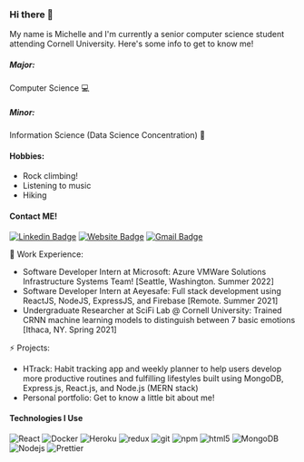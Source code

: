 ### Hi there 👋
My name is Michelle and I'm currently a senior computer science student attending Cornell University. Here's some info to get to know me!

##### Major: 
Computer Science 💻

##### Minor: 
Information Science (Data Science Concentration) 📶

#### Hobbies:
- Rock climbing! 
- Listening to music
- Hiking

#### Contact ME!
[![Linkedin Badge](https://img.shields.io/badge/-michelleli0-blue?style=flat&logo=Linkedin&logoColor=white&link=https://www.linkedin.com/in/michelleli0/)](https://www.linkedin.com/in/michelleli0/)
[![Website Badge](https://img.shields.io/badge/-michelleyueli.web.app-47CCCC?style=flat&logo=Google-Chrome&logoColor=white&link=https://jessicalim.me)](https://michelleyueli.web.app)
[![Gmail Badge](https://img.shields.io/badge/-myl39-c14438?style=flat&logo=Gmail&logoColor=white&link=mailto:jessicalim813@gmail.com)](mailto:myl39@cornell.com)

🔭 Work Experience: <br>
- Software Developer Intern at Microsoft: Azure VMWare Solutions Infrastructure Systems Team! [Seattle, Washington. Summer 2022]
- Software Developer Intern at Aeyesafe: Full stack development using ReactJS, NodeJS, ExpressJS, and Firebase [Remote. Summer 2021]
- Undergraduate Researcher at SciFi Lab @ Cornell University: Trained CRNN machine learning models to distinguish between 7 basic emotions [Ithaca, NY. Spring 2021]

⚡ Projects:
- HTrack: Habit tracking app and weekly planner to help users develop more productive routines and fulfilling lifestyles built using MongoDB, Express.js, React.js, and Node.js (MERN stack)
- Personal portfolio: Get to know a little bit about me! 

#### Technologies I Use
<p>
  <img alt="React" src="https://img.shields.io/badge/-React-45b8d8?style=flat-square&logo=react&logoColor=white" />
  <img alt="Docker" src="https://img.shields.io/badge/-Docker-46a2f1?style=flat-square&logo=docker&logoColor=white" />
  <img alt="Heroku" src="https://img.shields.io/badge/-Heroku-430098?style=flat-square&logo=heroku&logoColor=white" />
  <img alt="redux" src="https://img.shields.io/badge/-Redux-764ABC?style=flat-square&logo=redux&logoColor=white" />
  <img alt="git" src="https://img.shields.io/badge/-Git-F05032?style=flat-square&logo=git&logoColor=white" />
  <img alt="npm" src="https://img.shields.io/badge/-NPM-CB3837?style=flat-square&logo=npm&logoColor=white" />
  <img alt="html5" src="https://img.shields.io/badge/-HTML5-E34F26?style=flat-square&logo=html5&logoColor=white" />
  <img alt="MongoDB" src="https://img.shields.io/badge/-MongoDB-13aa52?style=flat-square&logo=mongodb&logoColor=white" />
  <img alt="Nodejs" src="https://img.shields.io/badge/-Nodejs-43853d?style=flat-square&logo=Node.js&logoColor=white" />
  <img alt="Prettier" src="https://img.shields.io/badge/-Prettier-F7B93E?style=flat-square&logo=prettier&logoColor=white" />
</p>
